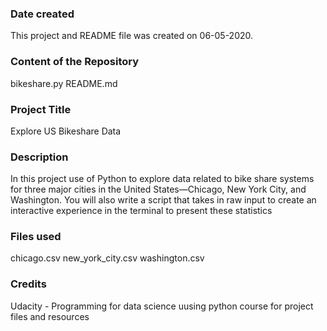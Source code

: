 ### Date created
This project and README file was created on 06-05-2020.

### Content of the Repository
bikeshare.py
README.md

### Project Title
Explore US Bikeshare Data

### Description
In this project use of Python to explore data related to bike share systems for three major cities in the United States—Chicago, New York City, and Washington. You will also write a script that takes in raw input to create an interactive experience in the terminal to present these statistics

### Files used
chicago.csv
new_york_city.csv
washington.csv

### Credits
Udacity - Programming for data science uusing python course for project files and resources
